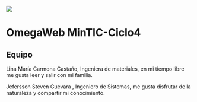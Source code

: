 ![](https://img.shields.io/badge/MinTic-Node-green) 
# OmegaWeb MinTIC-Ciclo4

## Equipo
Lina María Carmona Castaño, Ingeniera de materiales, en mi tiempo libre me gusta leer y salir con mi familia.

Jefersson Steven Guevara , Ingeniero de Sistemas, me gusta disfrutar de la naturaleza y compartir mi conocimiento.